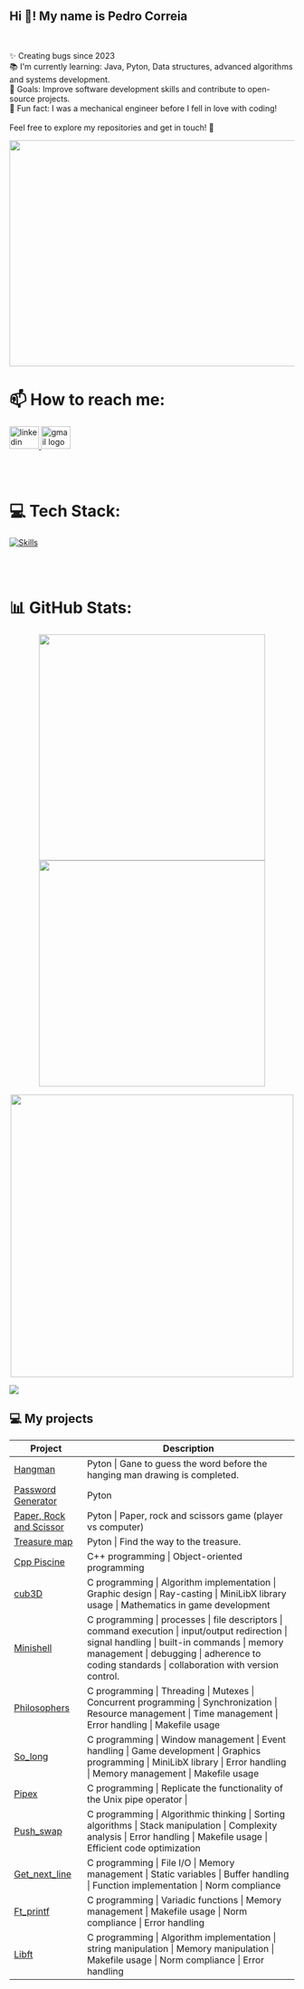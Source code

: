 <br clear="both">
<h2 align="left">Hi 👋! My name is Pedro Correia</h2>


<br clear="both">
<p align="left">✨ Creating bugs since 2023<br>📚 I'm currently learning: Java, Pyton, Data structures, advanced algorithms and systems development.<br>🎯 Goals: Improve software development skills and contribute to open-source projects.<br>🎲 Fun fact: I was a mechanical engineer before I fell in love with coding!<br><br>Feel free to explore my repositories and get in touch! 🚀</p>

<p align="center">
  <img src="https://media0.giphy.com/media/v1.Y2lkPTc5MGI3NjExbW5pb2QweDBjZWNjZ3dxaHk4OTlsMHd2bG9kM2twcDlicmNseWdrYiZlcD12MV9pbnRlcm5hbF9naWZfYnlfaWQmY3Q9Zw/i1JHRZSXO9LZZDHqii/giphy.gif" width="600" height="400"/>
</p>

# 📫 How to reach me: 
<div>
  <a href="https://www.linkedin.com/in/pedro-veiga-correia/" target="_blank">
    <img src="https://raw.githubusercontent.com/maurodesouza/profile-readme-generator/master/src/assets/icons/social/linkedin/default.svg" width="52" height="40" alt="linkedin logo"  />
  </a>
  <a href="mailto: correiapc@gmail.com" target="_blank">
    <img src="https://raw.githubusercontent.com/maurodesouza/profile-readme-generator/master/src/assets/icons/social/gmail/default.svg" width="52" height="40" alt="gmail logo"  />
  </a>
 
<br><br>

# 💻 Tech Stack:
[![Skills](https://skillicons.dev/icons?i=c,cpp,py,java,docker,django,javascript,css,html,bash,cmake,nginx,wordpress,linux,github,git,githubactions,vim,vscode,replit,eclipse,discord,linkedin,instagram,gmail)](https://skillicons.dev)

<br><br>

# 📊 GitHub Stats:
<p align="center">
  <img src="https://github-readme-stats.vercel.app/api?username=pveiga-c&theme=monokai&hide_border=true&include_all_commits=false&count_private=true" width="400"/>
  <img src="https://github-readme-streak-stats.herokuapp.com/?user=pveiga-c&theme=monokai&hide_border=true" width="400"/>
</p>

<p align="center">
  <img src="https://github-readme-stats.vercel.app/api/top-langs/?username=pveiga-c&theme=monokai&hide_border=true&include_all_commits=false&count_private=true&layout=compact" width="500"/>
</p>

[![](https://visitcount.itsvg.in/api?id=pveiga-c&icon=0&color=0)](https://visitcount.itsvg.in)

## 💻 My projects

| Project | Description |
| --- | --- |
| [Hangman](https://github.com/pveiga-c/Hangman) | Pyton \|  Gane to guess the word before the hanging man drawing is completed.
| [Password Generator]() | Pyton 
| [Paper, Rock and Scissor]() | Pyton \| Paper, rock and scissors game (player vs computer)
| [Treasure map]() | Pyton \| Find the way to the treasure.
| [Cpp Piscine](https://github.com/pveiga-c/Cpp) |  C++ programming \| Object-oriented programming
| [cub3D](https://github.com/pfviegas/cub3D) |  C programming \| Algorithm implementation \| Graphic design \| Ray-casting \| MiniLibX library usage \| Mathematics in game development
| [Minishell](https://github.com/pveiga-c/minishell_42) | C programming \| processes \| file descriptors \| command execution \| input/output redirection \| signal handling \| built-in commands \| memory management \| debugging \| adherence to coding standards \| collaboration with version control. 
| [Philosophers](https://github.com/pveiga-c/philosophers_42) | C programming \| Threading \| Mutexes \| Concurrent programming \| Synchronization \| Resource management \| Time management \| Error handling \| Makefile usage 
| [So_long](https://github.com/pveiga-c/so_long_42) | C programming \| Window management \| Event handling \| Game development \| Graphics programming \| MiniLibX library \| Error handling \| Memory management \| Makefile usage
| [Pipex](https://github.com/pveiga-c/pipex_42) | C programming \| Replicate the functionality of the Unix pipe operator \|
| [Push_swap](https://github.com/pveiga-c/push_swap_42) | C programming \| Algorithmic thinking \| Sorting algorithms \| Stack manipulation \| Complexity analysis \| Error handling \| Makefile usage \| Efficient code optimization
| [Get_next_line](https://github.com/pveiga-c/get_next_line_42) | C programming \| File I/O \| Memory management \| Static variables \| Buffer handling \| Function implementation \| Norm compliance 
| [Ft_printf](https://github.com/pveiga-c/ft_printf_42) | C programming \| Variadic functions \| Memory management \| Makefile usage \| Norm compliance \| Error handling 
| [Libft](https://github.com/pveiga-c/libft_42) | C programming \| Algorithm implementation \| string manipulation \| Memory manipulation \| Makefile usage \| Norm compliance \| Error handling



